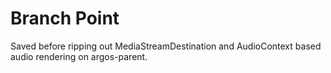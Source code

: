 # Branch Point

Saved before ripping out MediaStreamDestination and AudioContext based audio rendering on argos-parent.
